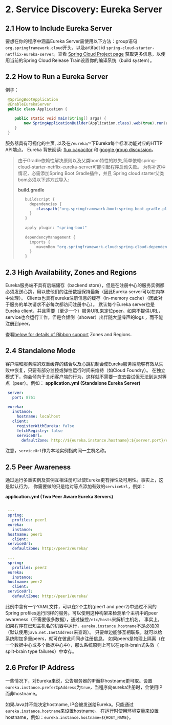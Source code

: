 # 2. Service Discovery: Eureka Server #

## 2.1 How to Include Eureka Server ##
要想在你的程序中涵盖Eureka Server需使用以下方法：group语句  `org.springframework.cloud`开头，以及artifact id `spring-cloud-starter-netflix-eureka-server`。查看 [Spring Cloud Project page](https://projects.spring.io/spring-cloud/) 获取更多信息，以使用当前的Spring Cloud Release Train设置你的编译系统（build system）。

## 2.2 How to Run a Eureka Server ##

例子：
```java
 @SpringBootApplication
 @EnableEurekaServer
 public class Application {
    
    public static void main(String[] args) {
        new SpringApplicationBuilder(Application.class).web(true).run(args);
    }
 }
```
服务器具有可视化的主页, 以及在`/eureka/*`下Eureka每个标准功能对应的HTTP API端点。
Eureka 背景阅读:  [flux capacitor](https://github.com/cfregly/fluxcapacitor/wiki/NetflixOSS-FAQ#eureka-service-discovery-load-balancer) 和 [google group discussion](https://groups.google.com/forum/?fromgroups#!topic/eureka_netflix/g3p2r7gHnN0)。

> 由于Gradle依赖性解决原则以及父类bom特性的缺失,简单依赖spring-cloud-starter-netflix-eureka-server可能引起程序启动失败。 
> 为弥补这种情况，必需添加Spring Boot Gradle插件，并且 Spring cloud starter父类bom必须以下述方式导入:
>
> **build.gradle**
> ```groovy
>    buildscript {
>      dependencies {
>         classpath("org.springframework.boot:spring-boot-gradle-plugin:1.5.10.RELEASE")
>      }
>    }
>    
>    apply plugin: "spring-boot"
>    
>    dependencyManagement {
>      imports {
>         mavenBom "org.springframework.cloud:spring-cloud-dependencies:Edgware.SR2"
>      }
>    }
> ``` 
>
## 2.3 High Availability, Zones and Regions ##
Eureka服务端不具有后端储存（backend store），但是在注册中心的服务实例都必须发送心跳，用以使他们的注册数据保持最新（因此Eureka server可以在内存中处理）。
Clients也具有eureka注册信息的缓存（in-memory cache）（因此对于服务的单次请求不必每次都访问注册中心）。
默认每个Eureka server也是Eureka client，并且需要（至少一个）服务URL来定位peer。如果不提供URL，service也会运行工作，但是会倾倒（shower）出伴随大量噪声的logs ，而不能注册到peer。

查看[below for details of Ribbon support](https://cloud.spring.io/spring-cloud-static/spring-cloud-netflix/1.4.4.RELEASE/multi/multi_spring-cloud-ribbon.html)  Zones and Regions.

## 2.4 Standalone Mode ##
客户端和服务端的双重缓存的结合以及心跳机制会使Eureka服务端能够有效从失败中恢复，只要有部分监控或弹性运行时间来维持（如Cloud Foundry）。
在独立模式下，你会倾向于关闭客户端的行为，这样就不需要一直去尝试但无法到达对等点（peer）。例如：
**application.yml (Standalone Eureka Server)**
```yaml
 server:
   port: 8761
 
 eureka:
   instance:
     hostname: localhost
   client:
     registerWithEureka: false
     fetchRegistry: false
     serviceUrl:
       defaultZone: http://${eureka.instance.hostname}:${server.port}/eureka/`
```
 注意，`serviceUrl`作为本地实例指向同一主机名称。

## 2.5 Peer Awareness ##
通过运行多重实例及实例互相注册可以使Eureka更有弹性及可用性。事实上，这是默认行为，
你需要做的只是给对等点添加有效的`serviceUrl`，例如：

**application.yml (Two Peer Aware Eureka Servers)**
```yaml

 ---
 spring:
   profiles: peer1
 eureka:
   instance:
 hostname: peer1
   client:
 serviceUrl:
   defaultZone: http://peer2/eureka/
 
 ---
 spring:
   profiles: peer2
 eureka:
   instance:
 hostname: peer2
   client:
 serviceUrl:
   defaultZone: http://peer1/eureka/
```
此例中含有一个YAML文件，可以在2个主机(peer1 and peer2)中通过不同的Spring profiles运行同样的服务。可以使用这种构架来检测单个主机中的peer awareness（不需要很多数据），通过操控`/etc/hosts`来解析主机名。
事实上，如果程序在已知主机名的机器中运行，`eureka.instance.hostname`不是必须的（默认使用`java.net.InetAddress`来查询）。
只要单边能够互相联系，就可以给系统附加多重peers，就可在彼此间同步注册信息。
如果peers是物理上隔离（在一个数据中心或多个数据中心中），那么系统原则上可以在split-brain式失效（ split-brain type failures）中幸存。

## 2.6 Prefer IP Address ##
一些情况下，对Eureka来说，公告服务器的IP而非hostname更可取。设置`eureka.instance.preferIpAddress`为`true`，当程序向eureka注册时，会使用IP而非hostname。


如果Java并不能决定hostname, IP会被发送给Eureka。只能通过 `eureka.instance.hostname`来设置hostname。 在运行时使用环境变量来设置hostname，例如：`eureka.instance.hostname=${HOST_NAME}`。
